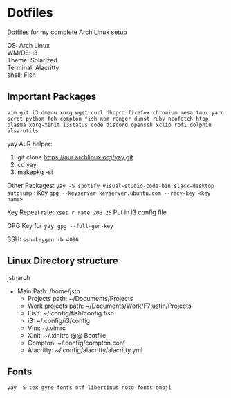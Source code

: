 # Dotfiles

Dotfiles for my complete Arch Linux setup

OS: Arch Linux<br>
WM/DE: i3<br>
Theme: Solarized<br>
Terminal: Alacritty<br>
shell: Fish

## Important Packages
`vim git i3 dmenu xorg wget curl dhcpcd firefox chromium mesa tmux yarn scrot python feh compton fish npm ranger dunst ruby neofetch htop plasma xorg-xinit i3status code discord openssh xclip rofi dolphin alsa-utils`

yay AuR helper: 
1. git clone https://aur.archlinux.org/yay.git
2. cd yay
3. makepkg -si

Other Packages: `yay -S spotify visual-studio-code-bin slack-desktop autojump` : Key `gpg --keyserver keyserver.ubuntu.com --recv-key <key name>`

Key Repeat rate: `xset r rate 200 25` Put in i3 config file

GPG Key for yay: `gpg --full-gen-key`

SSH: `ssh-keygen -b 4096` 
 
## Linux Directory structure
jstnarch<br>
- Main Path: /home/jstn
  - Projects path: ~/Documents/Projects
  - Work projects path: ~/Documents/Work/F7justin/Projects
  - Fish: ~/.config/fish/config.fish
  - i3: ~/.config/i3/config
  - Vim: ~/.vimrc
  - Xinit: ~/.xinitrc @@ Bootfile
  - Compton: ~/.config/compton.conf
  - Alacritty: ~/.config/alacritty/alacritty.yml

## Fonts
`yay -S tex-gyre-fonts otf-libertinus noto-fonts-emoji`
